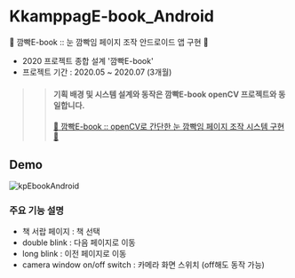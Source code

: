 # KkamppagE-book_Android
👀 깜빡E-book :: 눈 깜빡임 페이지 조작 안드로이드 앱 구현 👀
* 2020 프로젝트 종합 설계 '깜빡E-book'
* 프로젝트 기간 : 2020.05 ~ 2020.07 (3개월)  
  
  
>  > #### 기획 배경 및 시스템 설계와 동작은 깜빡E-book openCV 프로젝트와 동일합니다.  
>  >[👀 깜빡E-book :: openCV로 간단한 눈 깜빡임 페이지 조작 시스템 구현 👀](https://github.com/chaeyun0122/KkamppagE-book_openCV)  
  
  
## Demo
![kpEbookAndroid](https://user-images.githubusercontent.com/79209568/111672540-68694e80-885d-11eb-9ff6-656600d17232.gif)

### 주요 기능 설명
* 책 서랍 페이지 : 책 선택
* double blink : 다음 페이지로 이동
* long blink : 이전 페이지로 이동
* camera window on/off switch : 카메라 화면 스위치 (off해도 동작 가능)
